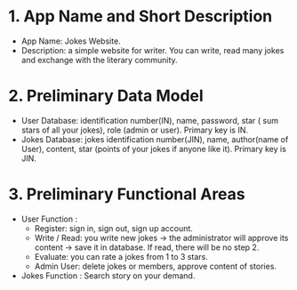 # 1. App Name and Short Description
  - App Name: Jokes Website.
  - Description: a simple website for writer. You can write, read many jokes and exchange with the literary community.
# 2. Preliminary Data Model
  - User Database: identification number(IN), name, password, star ( sum stars of all your jokes), role (admin or user). Primary key is IN.
  - Jokes Database: jokes identification number(JIN), name, author(name of User), content, star (points of your jokes if anyone like it). Primary key is JIN.
# 3. Preliminary Functional Areas
  - User Function : 
    - Register: sign in, sign out, sign up account.
    - Write / Read: you write new jokes -> the administrator will approve its content -> save it in database. If read, there will be no step 2.
    - Evaluate: you can rate a jokes from 1 to 3 stars.
    - Admin User: delete jokes or members, approve content of stories.
  - Jokes Function : Search story on your demand.
